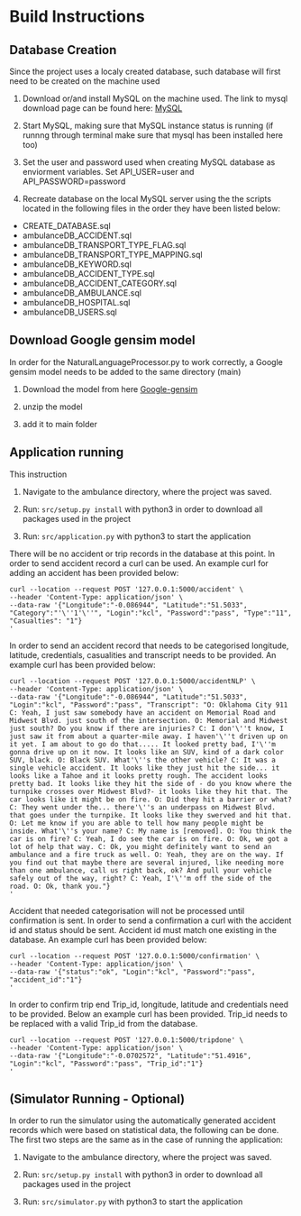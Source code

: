 # Build Instructions

## Database Creation
Since the project uses a localy created database, such database will first need to be created on the machine used

1. Download or/and install MySQL on the machine used.
   The link to mysql download page can be found here:
   [MySQL](https://dev.mysql.com/downloads/mysql/)
   
2. Start MySQL, making sure that MySQL instance status is running 
   (if runnng through terminal make sure that mysql has been installed here too)
   
3. Set the user and password used when creating MySQL database as enviorment variables.
   Set API_USER=user and API_PASSWORD=password

4. Recreate database on the local MySQL server using the the scripts located in the following files
   in the order they have been listed below:

* CREATE_DATABASE.sql
* ambulanceDB_ACCIDENT.sql
* ambulanceDB_TRANSPORT_TYPE_FLAG.sql
* ambulanceDB_TRANSPORT_TYPE_MAPPING.sql
* ambulanceDB_KEYWORD.sql
* ambulanceDB_ACCIDENT_TYPE.sql
* ambulanceDB_ACCIDENT_CATEGORY.sql
* ambulanceDB_AMBULANCE.sql
* ambulanceDB_HOSPITAL.sql
* ambulanceDB_USERS.sql

## Download Google gensim model
In order for the NaturalLanguageProcessor.py to work correctly, a Google gensim model needs to be added to the same directory (main)

1. Download the model from here [Google-gensim](https://github.com/mmihaltz/word2vec-GoogleNews-vectors)

2. unzip the model

3. add it to main folder


## Application running
This instruction 

1. Navigate to the ambulance directory, where the project was saved.

2. Run: `src/setup.py install` with python3 in order to download all packages used in the project

3. Run: `src/application.py` with python3 to start the application

There will be no accident or trip records in the database at this point. In order to send accident record a curl can be used. An example curl for adding an accident has been provided below:

```
curl --location --request POST '127.0.0.1:5000/accident' \
--header 'Content-Type: application/json' \
--data-raw '{"Longitude":"-0.086944", "Latitude":"51.5033", "Category":"'\''1'\''", "Login":"kcl", "Password":"pass", "Type":"11", "Casualties": "1"} 
'
```
In order to send an accident record that needs to be categorised longitude, latitude, credentials, casualities and transcript needs to be provided. An example curl has been provided below:
```
curl --location --request POST '127.0.0.1:5000/accidentNLP' \
--header 'Content-Type: application/json' \
--data-raw '{"Longitude":"-0.086944", "Latitude":"51.5033", "Login":"kcl", "Password":"pass", "Transcript": "O: Oklahoma City 911 C: Yeah, I just saw somebody have an accident on Memorial Road and Midwest Blvd. just south of the intersection. O: Memorial and Midwest just south? Do you know if there are injuries? C: I don'\''t know, I just saw it from about a quarter-mile away. I haven'\''t driven up on it yet. I am about to go do that..... It looked pretty bad, I'\''m gonna drive up on it now. It looks like an SUV, kind of a dark color SUV, black. O: Black SUV. What'\''s the other vehicle? C: It was a single vehicle accident. It looks like they just hit the side... it looks like a Tahoe and it looks pretty rough. The accident looks pretty bad. It looks like they hit the side of - do you know where the turnpike crosses over Midwest Blvd?- it looks like they hit that. The car looks like it might be on fire. O: Did they hit a barrier or what? C: They went under the... there'\''s an underpass on Midwest Blvd. that goes under the turnpike. It looks like they swerved and hit that. O: Let me know if you are able to tell how many people might be inside. What'\''s your name? C: My name is [removed]. O: You think the car is on fire? C: Yeah, I do see the car is on fire. O: Ok, we got a lot of help that way. C: Ok, you might definitely want to send an ambulance and a fire truck as well. O: Yeah, they are on the way. If you find out that maybe there are several injured, like needing more than one ambulance, call us right back, ok? And pull your vehicle safely out of the way, right? C: Yeah, I'\''m off the side of the road. O: Ok, thank you."} 
'
```
Accident that needed categorisation will not be processed until confirmation is sent. In order to send a confirmation a curl with the accident id and status should be sent. Accident id must match one existing in the database. An example curl has been provided below:
```
curl --location --request POST '127.0.0.1:5000/confirmation' \
--header 'Content-Type: application/json' \
--data-raw '{"status":"ok", "Login":"kcl", "Password":"pass", "accident_id":"1"}
'
```

In order to confirm trip end Trip_id, longitude, latitude and credentials need to be provided. Below an example curl has been provided. Trip_id needs to be replaced with a valid Trip_id from the database. 

```
curl --location --request POST '127.0.0.1:5000/tripdone' \
--header 'Content-Type: application/json' \
--data-raw '{"Longitude":"-0.0702572", "Latitude":"51.4916", "Login":"kcl", "Password":"pass", "Trip_id":"1"}
' 
```

## (Simulator Running - Optional)

In order to run the simulator using the automatically generated accident records which were based on statistical data, the following can be done. The first two steps are the same as in the case of running the application:

1. Navigate to the ambulance directory, where the project was saved.

2. Run: `src/setup.py install` with python3 in order to download all packages used in the project

3. Run: `src/simulator.py` with python3 to start the application

